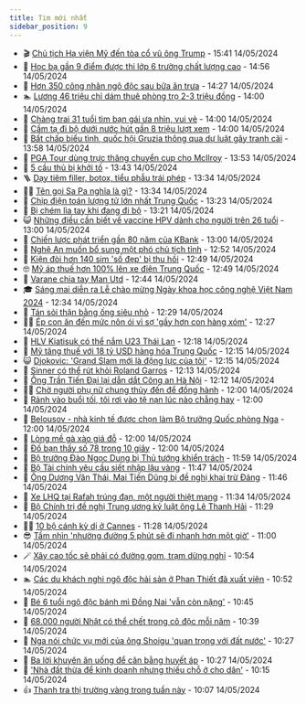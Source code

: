 ```yaml
---
title: Tim mới nhất
sidebar_position: 9
---
```


<!-- vnexpress-tin-moi-nhat:START -->
- 🎬 [Chủ tịch Hạ viện Mỹ đến tòa cổ vũ ông Trump](https://vnexpress.net/chu-tich-ha-vien-my-den-toa-co-vu-ong-trump-4746089.html) - 15:41 14/05/2024
- 🐎 [Học bạ gần 9 điểm được thi lớp 6 trường chất lượng cao](https://vnexpress.net/hoc-ba-gan-9-diem-duoc-thi-lop-6-truong-chat-luong-cao-4746073.html) - 14:56 14/05/2024
- 🦍 [Hơn 350 công nhân ngộ độc sau bữa ăn trưa](https://vnexpress.net/hon-350-cong-nhan-ngo-doc-sau-bua-an-trua-4746070.html) - 14:27 14/05/2024
- 🏊 [Lương 46 triệu chỉ dám thuê phòng trọ 2-3 triệu đồng](https://vnexpress.net/luong-46-trieu-chi-dam-thue-phong-tro-2-3-trieu-dong-4745957.html) - 14:00 14/05/2024
- 🎊 [Chàng trai 31 tuổi tìm bạn gái ưa nhìn, vui vẻ](https://vnexpress.net/chang-trai-31-tuoi-tim-ban-gai-ua-nhin-vui-ve-4745953.html) - 14:00 14/05/2024
- 🎃 [Cầm tạ đi bộ dưới nước hút gần 8 triệu lượt xem](https://vnexpress.net/cam-ta-di-bo-duoi-nuoc-hut-gan-8-trieu-luot-xem-4745776.html) - 14:00 14/05/2024
- 🧰 [Bất chấp biểu tình, quốc hội Gruzia thông qua dự luật gây tranh cãi](https://vnexpress.net/bat-chap-bieu-tinh-quoc-hoi-gruzia-thong-qua-du-luat-gay-tranh-cai-4746065.html) - 13:58 14/05/2024
- 🔭 [PGA Tour dùng trực thăng chuyển cup cho McIlroy](https://vnexpress.net/pga-tour-dung-truc-thang-chuyen-cup-cho-mcilroy-4746072.html) - 13:53 14/05/2024
- 🫶 [5 cầu thủ bị khởi tố](https://vnexpress.net/5-cau-thu-bi-khoi-to-4743913.html) - 13:43 14/05/2024
- 🪜 [Dạy tiêm filler, botox, tiểu phẫu trái phép](https://vnexpress.net/day-tiem-filler-botox-tieu-phau-trai-phep-4746052.html) - 13:34 14/05/2024
- 👨‍🏫 [Tên gọi Sa Pa nghĩa là gì?](https://vnexpress.net/ten-goi-sa-pa-nghia-la-gi-4746028.html) - 13:34 14/05/2024
- 🎊 [Chip điện toán lượng tử lớn nhất Trung Quốc](https://vnexpress.net/chip-dien-toan-luong-tu-lon-nhat-trung-quoc-4745684.html) - 13:23 14/05/2024
- 🎊 [Bị chém lìa tay khi đang đi bộ](https://vnexpress.net/bi-chem-lia-tay-khi-dang-di-bo-4746023.html) - 13:21 14/05/2024
- 😺 [Những điều cần biết về vaccine HPV dành cho người trên 26 tuổi](https://vnexpress.net/nhung-dieu-can-biet-ve-vaccine-hpv-danh-cho-nguoi-tren-26-tuoi-4745973.html) - 13:00 14/05/2024
- 🐘 [Chiến lược phát triển gần 80 năm của KBank](https://vnexpress.net/chien-luoc-phat-trien-gan-80-nam-cua-kbank-4745723.html) - 13:00 14/05/2024
- 🌁 [Nghệ An muốn bổ sung một phó chủ tịch tỉnh](https://vnexpress.net/nghe-an-muon-bo-sung-mot-pho-chu-tich-tinh-4746030.html) - 12:52 14/05/2024
- 🐲 [Kiện đòi hơn 140 sim &#39;số đẹp&#39; bị thu hồi](https://vnexpress.net/kien-doi-hon-140-sim-so-dep-bi-thu-hoi-4746035.html) - 12:49 14/05/2024
- 🤓 [Mỹ áp thuế hơn 100% lên xe điện Trung Quốc](https://vnexpress.net/my-ap-thue-hon-100-len-xe-dien-trung-quoc-4746045.html) - 12:49 14/05/2024
- 💪 [Varane chia tay Man Utd](https://vnexpress.net/varane-chia-tay-man-utd-4746046.html) - 12:44 14/05/2024
- 🎓 [Sáng mai diễn ra Lễ chào mừng Ngày khoa học công nghệ Việt Nam 2024](https://vnexpress.net/sang-mai-dien-ra-le-chao-mung-ngay-khoa-hoc-cong-nghe-viet-nam-2024-4744412.html) - 12:34 14/05/2024
- 🫣 [Tán sỏi thận bằng ống siêu nhỏ](https://vnexpress.net/tan-soi-than-bang-ong-sieu-nho-4745886.html) - 12:29 14/05/2024
- 🧑‍💻 [Ép con ăn đến mức nôn ói vì sợ &#39;gầy hơn con hàng xóm&#39;](https://vnexpress.net/ep-con-an-den-muc-non-oi-vi-so-gay-hon-con-hang-xom-4745969.html) - 12:27 14/05/2024
- 🐲 [HLV Kiatisuk có thể nắm U23 Thái Lan](https://vnexpress.net/hlv-kiatisuk-co-the-nam-u23-thai-lan-4746038.html) - 12:18 14/05/2024
- 🌝 [Mỹ tăng thuế với 18 tỷ USD hàng hóa Trung Quốc](https://vnexpress.net/my-tang-thue-voi-18-ty-usd-hang-hoa-trung-quoc-4746049.html) - 12:15 14/05/2024
- 😺 [Djokovic: &#39;Grand Slam mới là động lực của tôi&#39;](https://vnexpress.net/djokovic-grand-slam-moi-la-dong-luc-cua-toi-4746026.html) - 12:15 14/05/2024
- 🐎 [Sinner có thể rút khỏi Roland Garros](https://vnexpress.net/sinner-co-the-rut-khoi-roland-garros-4746024.html) - 12:13 14/05/2024
- 🎡 [Ông Trần Tiến Đại lại dẫn dắt Công an Hà Nội](https://vnexpress.net/ong-tran-tien-dai-lai-dan-dat-cong-an-ha-noi-4746047.html) - 12:12 14/05/2024
- 👨‍🏫 [Chờ người phụ nữ chung thủy đến để đồng hành](https://vnexpress.net/cho-nguoi-phu-nu-chung-thuy-den-de-dong-hanh-4745951.html) - 12:00 14/05/2024
- 🦆 [Rảnh vào buổi tối, tôi rơi vào tệ nạn lúc nào chẳng hay](https://vnexpress.net/ranh-vao-buoi-toi-toi-roi-vao-te-nan-luc-nao-chang-hay-4745900.html) - 12:00 14/05/2024
- 🚦 [Belousov - nhà kinh tế được chọn làm Bộ trưởng Quốc phòng Nga](https://vnexpress.net/belousov-nha-kinh-te-duoc-chon-lam-bo-truong-quoc-phong-nga-4745248.html) - 12:00 14/05/2024
- 💫 [Lòng mề gà xào giá đỗ](https://vnexpress.net/long-me-ga-xao-gia-do-4745934.html) - 12:00 14/05/2024
- 🎉 [Đố bạn thấy số 78 trong 10 giây](https://vnexpress.net/do-ban-thay-so-78-trong-10-giay-4738866.html) - 12:00 14/05/2024
- 🌋 [Bộ trưởng Đào Ngọc Dung bị Thủ tướng khiển trách](https://vnexpress.net/bo-truong-dao-ngoc-dung-bi-thu-tuong-khien-trach-4746044.html) - 11:59 14/05/2024
- 🤖 [Bộ Tài chính yêu cầu siết nhập lậu vàng](https://vnexpress.net/bo-tai-chinh-yeu-cau-siet-nhap-lau-vang-4746037.html) - 11:47 14/05/2024
- 🦏 [Ông Dương Văn Thái, Mai Tiến Dũng bị đề nghị khai trừ Đảng](https://vnexpress.net/ong-duong-van-thai-mai-tien-dung-bi-de-nghi-khai-tru-dang-4746039.html) - 11:46 14/05/2024
- 🦩 [Xe LHQ tại Rafah trúng đạn, một người thiệt mạng](https://vnexpress.net/xe-lhq-tai-rafah-trung-dan-mot-nguoi-thiet-mang-4746041.html) - 11:34 14/05/2024
- 👺 [Bộ Chính trị đề nghị Trung ương kỷ luật ông Lê Thanh Hải](https://vnexpress.net/bo-chinh-tri-de-nghi-trung-uong-ky-luat-ong-le-thanh-hai-4746018.html) - 11:29 14/05/2024
- 🧑‍🏫 [10 bộ cánh kỳ dị ở Cannes](https://vnexpress.net/10-bo-canh-ky-di-o-cannes-4745908.html) - 11:28 14/05/2024
- 😎 [Tầm nhìn &#39;nhường đường 5 phút sẽ đi nhanh hơn một giờ&#39;](https://vnexpress.net/tam-nhin-nhuong-duong-5-phut-se-di-nhanh-hon-mot-gio-4745767.html) - 11:00 14/05/2024
- 🪄 [Xây cao tốc sẽ phải có đường gom, trạm dừng nghỉ](https://vnexpress.net/xay-cao-toc-se-phai-co-duong-gom-tram-dung-nghi-4745753.html) - 10:54 14/05/2024
- 🏊 [Các du khách nghi ngộ độc hải sản ở Phan Thiết đã xuất viện](https://vnexpress.net/cac-du-khach-nghi-ngo-doc-thuc-pham-o-phan-thiet-da-xuat-vien-4746016.html) - 10:52 14/05/2024
- 💃 [Bé 6 tuổi ngộ độc bánh mì Đồng Nai &#39;vẫn còn nặng&#39;](https://vnexpress.net/be-6-tuoi-ngo-doc-banh-mi-dong-nai-van-con-nang-4746017.html) - 10:45 14/05/2024
- 🦆 [68.000 người Nhật có thể chết trong cô độc mỗi năm](https://vnexpress.net/68-000-nguoi-nhat-co-the-chet-trong-co-doc-moi-nam-4745888.html) - 10:39 14/05/2024
- 🎊 [Nga nói chức vụ mới của ông Shoigu &#39;quan trọng với đất nước&#39;](https://vnexpress.net/nga-noi-chuc-vu-moi-cua-ong-shoigu-quan-trong-voi-dat-nuoc-4746011.html) - 10:27 14/05/2024
- 👺 [Ba lời khuyên ăn uống để cân bằng huyết áp](https://vnexpress.net/ba-loi-khuyen-an-uong-de-can-bang-huyet-ap-4745923.html) - 10:27 14/05/2024
- 🎡 [&#39;Nhà đất thừa để kinh doanh nhưng thiếu chỗ ở cho dân&#39;](https://vnexpress.net/nha-dat-thua-de-kinh-doanh-nhung-thieu-cho-o-cho-dan-4745971.html) - 10:15 14/05/2024
- 👍 [Thanh tra thị trường vàng trong tuần này](https://vnexpress.net/thanh-tra-thi-truong-vang-trong-tuan-nay-4746019.html) - 10:07 14/05/2024<!-- vnexpress-tin-moi-nhat:END -->
